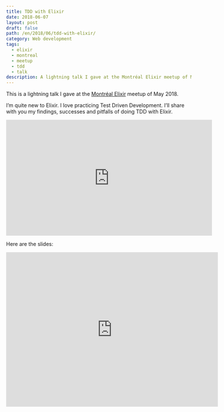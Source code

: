 ```yaml
---
title: TDD with Elixir
date: 2018-06-07
layout: post
draft: false
path: /en/2018/06/tdd-with-elixir/
category: Web development
tags:
  - elixir
  - montreal
  - meetup
  - tdd
  - talk
description: A lightning talk I gave at the Montréal Elixir meetup of May 2018.
---
```


This is a lightning talk I gave at the [Montréal Elixir](https://www.meetup.com/fr-FR/montrealelixir/events/249752679/) meetup of May 2018.

I’m quite new to Elixir.
I love practicing Test Driven Development.
I’ll share with you my findings, successes and pitfalls of doing TDD with Elixir.

<iframe width="560" height="315" src="https://www.youtube-nocookie.com/embed/HlGaHZWqItU" frameborder="0" allow="accelerometer; autoplay; encrypted-media; gyroscope; picture-in-picture" allowfullscreen></iframe>

Here are the slides:

<iframe src="https://slides.com/nicoespeon/tdd-with-elixir/embed" width="576" height="420" scrolling="no" frameborder="0" webkitallowfullscreen mozallowfullscreen allowfullscreen></iframe>
